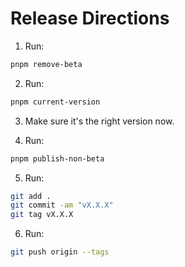 # Release Directions

1. Run:

```sh
pnpm remove-beta
```

2. Run:

```sh
pnpm current-version
```

3. Make sure it's the right version now.

4. Run:

```sh
pnpm publish-non-beta
```

5. Run:

```sh
git add .
git commit -am "vX.X.X"
git tag vX.X.X
```

6. Run:

```sh
git push origin --tags
```
